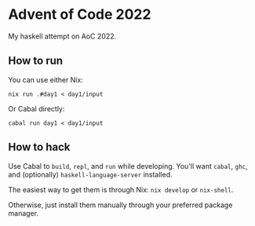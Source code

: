 # Advent of Code 2022

My haskell attempt on AoC 2022.

## How to run

You can use either Nix:
```
nix run .#day1 < day1/input
```

Or Cabal directly:
```
cabal run day1 < day1/input
```

## How to hack

Use Cabal to `build`, `repl`, and `run` while developing. You'll want `cabal`, `ghc`, and (optionally) `haskell-language-server` installed.

The easiest way to get them is through Nix: `nix develop` or `nix-shell`.

Otherwise, just install them manually through your preferred package manager.

